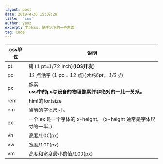 ```yaml
---
layout: post
date: 2019-4-30 15:09:28
title:  "css"
author: yaoz
excerpt: 学习css，随手记下的一些东西
tag: Code
---
```


css单位 | 说明
---|---
pt | 磅 (1 pt=1/72 Inch)(**IOS开发**)
pc | 12 点活字 (1 pc = 12 点)(*大约6pt，1/6寸*)
px | 像素<br/>**css中的px与设备的物理像素并非绝对的一比一关系。**
rem | html的fontsize
em | 当前的字体尺寸。
ex | 一个 ex 是一个字体的 x-height。 (x-height 通常是字体尺寸的一半。)
vh | 高度/100(px)
vw | 宽度/100(px)
vm | 高度和宽度最小的值/100(px)